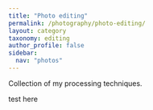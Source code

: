 ```yaml
---
title: "Photo editing"
permalink: /photography/photo-editing/
layout: category
taxonomy: editing
author_profile: false
sidebar:
  nav: "photos"
---
```


Collection of my processing techniques.

test here
